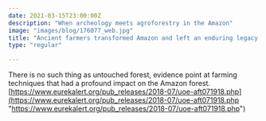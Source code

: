```yaml
---
date: 2021-03-15T23:00:00Z
description: "When archeology meets agroforestry in the Amazon"
image: "images/blog/176077_web.jpg"
title: "Ancient farmers transformed Amazon and left an enduring legacy on the rainforest"
type: "regular"

---
```

There is no such thing as untouched forest, evidence point at farming techniques that had a profound impact on the Amazon forest.  
[https://www.eurekalert.org/pub_releases/2018-07/uoe-aft071918.php](https://www.eurekalert.org/pub_releases/2018-07/uoe-aft071918.php "https://www.eurekalert.org/pub_releases/2018-07/uoe-aft071918.php")
